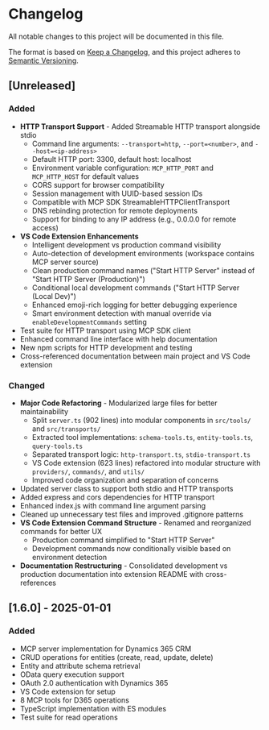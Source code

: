 # Changelog

All notable changes to this project will be documented in this file.

The format is based on [Keep a Changelog](https://keepachangelog.com/en/1.0.0/),
and this project adheres to [Semantic Versioning](https://semver.org/spec/v2.0.0.html).

## [Unreleased]

### Added

- **HTTP Transport Support** - Added Streamable HTTP transport alongside stdio
  - Command line arguments: `--transport=http`, `--port=<number>`, and `--host=<ip-address>`
  - Default HTTP port: 3300, default host: localhost
  - Environment variable configuration: `MCP_HTTP_PORT` and `MCP_HTTP_HOST` for default values
  - CORS support for browser compatibility
  - Session management with UUID-based session IDs
  - Compatible with MCP SDK StreamableHTTPClientTransport
  - DNS rebinding protection for remote deployments
  - Support for binding to any IP address (e.g., 0.0.0.0 for remote access)
- **VS Code Extension Enhancements**
  - Intelligent development vs production command visibility
  - Auto-detection of development environments (workspace contains MCP server source)
  - Clean production command names ("Start HTTP Server" instead of "Start HTTP Server (Production)")
  - Conditional local development commands ("Start HTTP Server (Local Dev)")
  - Enhanced emoji-rich logging for better debugging experience
  - Smart environment detection with manual override via `enableDevelopmentCommands` setting
- Test suite for HTTP transport using MCP SDK client
- Enhanced command line interface with help documentation
- New npm scripts for HTTP development and testing
- Cross-referenced documentation between main project and VS Code extension

### Changed

- **Major Code Refactoring** - Modularized large files for better maintainability
  - Split `server.ts` (902 lines) into modular components in `src/tools/` and `src/transports/`
  - Extracted tool implementations: `schema-tools.ts`, `entity-tools.ts`, `query-tools.ts`
  - Separated transport logic: `http-transport.ts`, `stdio-transport.ts`
  - VS Code extension (623 lines) refactored into modular structure with `providers/`, `commands/`, and `utils/`
  - Improved code organization and separation of concerns
- Updated server class to support both stdio and HTTP transports
- Added express and cors dependencies for HTTP transport
- Enhanced index.js with command line argument parsing
- Cleaned up unnecessary test files and improved .gitignore patterns
- **VS Code Extension Command Structure** - Renamed and reorganized commands for better UX
  - Production command simplified to "Start HTTP Server"
  - Development commands now conditionally visible based on environment detection
- **Documentation Restructuring** - Consolidated development vs production documentation into extension README with cross-references

## [1.6.0] - 2025-01-01

### Added

- MCP server implementation for Dynamics 365 CRM
- CRUD operations for entities (create, read, update, delete)
- Entity and attribute schema retrieval
- OData query execution support
- OAuth 2.0 authentication with Dynamics 365
- VS Code extension for setup
- 8 MCP tools for D365 operations
- TypeScript implementation with ES modules
- Test suite for read operations
